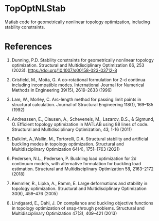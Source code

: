 # TopOptNLStab
Matlab code for geometrically nonlinear topology optimization, including stability constraints.

# References
1. Dunning, P.D. Stability constraints for geometrically nonlinear topology optimization. Structural and Multidisciplinary Optimization 66, 253 (2023). https://doi.org/10.1007/s00158-023-03712-8

2. Crisfield, M., Moita, G. A co-rotational formulation for 2-d continua including incompatible modes. International Journal for Numerical Methods in Engineering 39(15), 2619–2633 (1996)

3. Lam, W., Morley, C. Arc-length method for passing limit points in structural calculation. Journal of Structural Engineering 118(1), 169–185 (1992)

4. Andreassen, E., Clausen, A., Schevenels, M., Lazarov, B.S., & Sigmund, O. Efficient topology optimization in MATLAB using 88 lines of code. Structural and Multidisciplinary Optimization, 43, 1-16 (2011)

5. Dalklint, A.,Wallin, M., Tortorelli, D.A. Structural stability and artificial buckling modes in topology optimization. Structural and Multidisciplinary Optimization 64(4), 1751–1763 (2021)

6. Pedersen, N.L., Pedersen, P. Buckling load optimization for 2d continuum models, with alternative formulation for buckling load estimation. Structural and Multidisciplinary Optimization 58, 2163–2172 (2018)

7. Kemmler, R., Lipka, A., Ramm, E. Large deformations and stability in topology optimization. Structural and Multidisciplinary Optimization 30(6), 459–476 (2005)

8. Lindgaard, E., Dahl, J. On compliance and buckling objective functions in topology optimization of snap-through problems. Structural and Multidisciplinary Optimization 47(3), 409–421 (2013)
